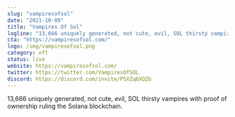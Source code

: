 ```yaml
---
slug: "vampiresofsol"
date: "2021-10-09"
title: "Vampires Of Sol"
logline: "13,666 uniquely generated, not cute, evil, SOL thirsty vampires with proof of ownership ruling the Solana blockchain."
cta: "https://vampiresofsol.com/"
logo: /img/vampiresofsol.png
category: nft
status: live
website: https://vampiresofsol.com/
twitter: https://twitter.com/VampiresOfSOL
discord: https://discord.com/invite/PSXZq6XQ2b
---
```


13,666 uniquely generated, not cute, evil, SOL thirsty vampires with proof of ownership ruling the Solana blockchain.
